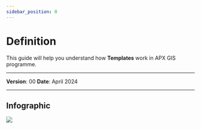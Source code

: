 ```yaml
---
sidebar_position: 0
---
```

# Definition

This guide will help you understand how **Templates** work in APX GIS programme.

------------

**Version**: 00
**Date**: April 2024

------------
## **Infographic**

![](/img/12.Templates/Template-Intro01.png)